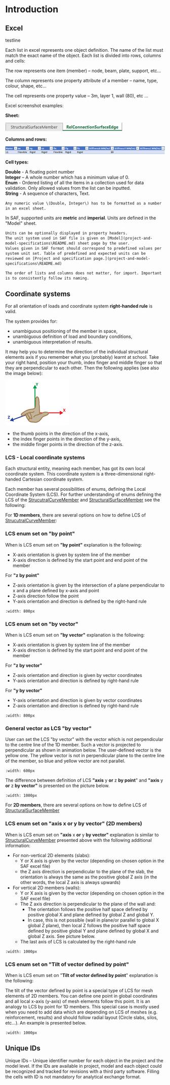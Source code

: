 # Introduction

## Excel

testline

Each list in excel represents one object definition. The name of the list must match the exact name of the object. Each list is divided into rows, columns and cells:

The row represents one item \(member\) – node, beam, plate, support, etc…

The column represents one property attribute of a member – name, type, colour, shape, etc…

The cell represents one property value – 3m, layer 1, wall \(80\), etc …

Excel screenshot examples:

**Sheet:**

![](../.gitbook/assets/3_introduction_sheet.png)

**Columns and rows:**

![](../.gitbook/assets/3_introduction_columnsandrows.png)

**Cell types:**

**Double** - A floating point number  
**Integer** – A whole number which has a minimum value of 0.  
**Enum** - Ordered listing of all the items in a collection used for data validation. Only allowed values from the list can be inputted.  
**String** - A sequence of characters, Text.

```{note}
Any numeric value \(Double, Integer\) has to be formatted as a number in an excel sheet.
```

In SAF, supported units are **metric** and **imperial**. Units are defined in the "Model" sheet.

```{tip}
Units can be optionally displayed in property headers.  
The unit system used in SAF file is given on [Model](project-and-model-specifications\README.md) sheet page by the user.  
Values given in SAF format should correspond to predefined values per system unit set. Table of predefined and expected units can be reviewed on [Project and specification page.](project-and-model-specifications\README.md)
```

```{tip}
The order of lists and columns does not matter, for import. Important is to consistently follow its naming.
```

## **Coordinate systems**

For all orientation of loads and coordinate system **right-handed rule** is valid.

The system provides for:

* unambiguous positioning of the member in space,
* unambiguous definition of load and boundary conditions,
* unambiguous interpretation of results.

It may help you to determine the direction of the individual structural elements axis if you remember what you \(probably\) learnt at school. Take your right hand, position your thumb, index finger and middle finger so that they are perpendicular to each other. Then the following applies \(see also the image below\):

![](../.gitbook/assets/3_introduction_righthand.png)

* the thumb points in the direction of the x-axis,
* the index finger points in the direction of the y-axis,
* the middle finger points in the direction of the z-axis.

### **LCS - Local coordinate systems**

Each structural entity, meaning each member, has got its own local coordinate system. This coordinate system is a three-dimensional right-handed Cartesian coordinate system.

Each member has several possibilities of enums, defining the Local Coordinate System \(LCS\). For further understanding of enums defining the LCS of the [StrucutralCurveMember](../structural-analysis-elements/structuralcurvemember.md) and [StructuralSurfaceMember](../structural-analysis-elements/structuralsurfacemember.md) see the following:

For **1D members**, there are several options on how to define LCS of [StrucutralCurveMember](../structural-analysis-elements/structuralcurvemember.md):

### LCS enum set on **"by point"**

When is LCS enum set on **"by point"** explanation is the following:

* X-axis orientation is given by system line of the member
* X-axis direction is defined by the start point and end point of the member

For **"z by point"**
* Z-axis orientation is given by the intersection of a plane perpendicular to x and a plane defined by x-axis and point
* Z-axis direction follow the point
* Y-axis orientation and direction is defined by the right-hand rule

```{image} ../.gitbook/assets/3_introduction_lcs_by_point.png
:width: 800px
```

### LCS enum set on **"by vector"**

When is LCS enum set on **"by vector"** explanation is the following:

* X-axis orientation is given by system line of the member
* X-axis direction is defined by the start point and end point of the member

For **"z by vector"**
* Z-axis orientation and direction is given by vector coordinates
* Y-axis orientation and direction is defined by right-hand rule

For **"y by vector"**
* Y-axis orientation and direction is given by vector coordinates
* Z-axis orientation and direction is defined by right-hand rule

```{image} ../.gitbook/assets/3_introduction_lcs_by_vector_v2.png
:width: 800px
```

### General vector as LCS **"by vector"**

User can set the LCS "by vector" with the vector which is not perpendicular to the centre line of the 1D member. Such a vector is projected to perpendicular as shown in animation below. The user-defined vector is the yellow one. The yellow vector is not in perpendicular plane to the centre line of the member, so blue and yellow vector are not parallel.

```{image} ../.gitbook/assets/3_introduction_lcs_by_general_vector.gif
:width: 600px
```

The difference between definition of LCS **"axis** y **or** z **by point**" and **"axis** y **or** z **by vector"** is presented on the picture below.

```{image} ../.gitbook/assets/3_introduction_zbypoint_zbyvector.png
:width: 1000px
```

For **2D members**, there are several options on how to define LCS of [StructuralSurfaceMember](../structural-analysis-elements/structuralsurfacemember.md)

### LCS enum set on **"axis** x **or** y **by vector" \(2D members\)**

When is LCS enum set on **"axis** x **or** y **by vector"** explanation is similar to [StructuralCurveMember](../structural-analysis-elements/structuralcurvemember.md) presented above with the following additional information:

* For non-vertical 2D elements \(slabs\):
  * Y or X axis is given by the vector \(depending on chosen option in the SAF excel file\)
  * the Z axis direction is perpendicular to the plane of the slab, the orientation is always the same as the positive global Z axis \(in the other words, the local Z axis is always upwards\)
* For vertical 2D members \(walls\):
  * Y or X axis is given by the vector \(depending on chosen option in the SAF excel file\)
  * The Z axis direction is perpendicular to the plane of the wall and:
    * The orientation follows the positive half space defined by positive global X and plane defined by global Z and global Y.
    * In case, this is not possible \(wall in plane/or parallel to global X global Z plane\), then local Z follows the positive half space defined by positive global Y and plane defined by global X and global Z axis. See picture below.
  * The last axis of LCS is calculated by the right-hand rule

```{image} ../.gitbook/assets/3_wall_lcs.png
:width: 1000px
```

### LCS enum set on "**Tilt of vector defined by point**"

When is LCS enum set on "**Tilt of vector defined by point**" explanation is the following:

The tilt of the vector defined by point is a special type of LCS for mesh elements of 2D members. You can define one point in global coordinates and all local x-axis \(y-axis\) of mesh elements follow this point. It is an analogy to LCS by point for 1D members. This special case is mostly used when you need to add data which are depending on LCS of meshes \(e.g. reinforcement, results\) and should follow radial layout \(Circle slabs, silos, etc…\). An example is presented below.

```{image} ../.gitbook/assets/3_introduction_tilt_of-vector.png
:width: 1000px
```

## **Unique IDs**

Unique IDs – Unique identifier number for each object in the project and the model level. If the IDs are available in project, model and each object could be recognized and tracked for revisions with a third party software. Filling the cells with ID is not mandatory for analytical exchange format.

